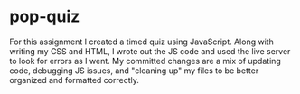 # pop-quiz

For this assignment I created a timed quiz using JavaScript. Along with writing my CSS and HTML, I wrote out the JS code and used the live server to look for errors as I went. My committed changes are a mix of updating code, debugging JS issues, and "cleaning up" my files to be better organized and formatted correctly.